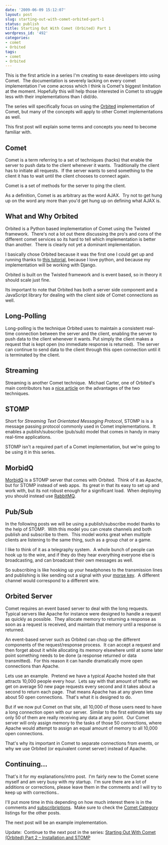 ```yaml
---
date: '2009-06-09 15:12:07'
layout: post
slug: starting-out-with-comet-orbited-part-1
status: publish
title: Starting Out With Comet (Orbited) Part 1
wordpress_id: '492'
categories:
- comet
- Orbited
tags:
- comet
- Orbited
---
```


This is the first article in a series I'm creating to ease developers into using Comet.  The documentation is severely lacking on every comet implementation I've come across which I think is Comet's biggest limitation at the moment. Hopefully this will help those interested in Comet to struggle less with their implementations than I did/do.

The series will specifically focus on using the [Orbited](http://orbited.org/) implementation of Comet, but many of the concepts will apply to other Comet implementations as well.

This first post will explain some terms and concepts you need to become familiar with.


## Comet


Comet is a term referring to a set of techniques (hacks) that enable the server to push data to the client whenever it wants.  Traditionally the client has to initiate all requests.  If the server wants to send something to the client it has to wait until the client chooses to connect again.

Comet is a set of methods for the server to ping the client.

As a definition, Comet is as arbitrary as the word AJAX.  Try not to get hung up on the word any more than you'd get hung up on defining what AJAX is.


## What and Why Orbited


Orbited is a Python based implementation of Comet using the Twisted framework.  There's not a lot out there discussing the pro's and cons of the different comet services so its hard to tell which implementation is better than another.  There is clearly not yet a dominant implementation.

I basically chose Orbited because it was the first one I could get up and running thanks to [this tutorial](http://cometdaily.com/2008/10/10/scalable-real-time-web-architecture-part-2-a-live-graph-with-orbited-morbidq-and-jsio/), because I love python, and because my implementation will be working with Django.

Orbited is built on the Twisted framework and is event based, so in theory it should scale just fine.

Its important to note that Orbited has both a server side component and a JavaScript library for dealing with the client side of Comet connections as well.


## Long-Polling


Long-polling is the technique Orbited uses to maintain a consistent real-time connection between the server and the client, enabling the server to push data to the client whenever it wants. Put simply the client makes a request that is kept open (no immediate response is returned).  The server can continue to send data to the client through this open connection until it is terminated by the client.


## Streaming


Streaming is another Comet technique.  Michael Carter, one of Orbited's main contributors has a [nice article](http://cometdaily.com/2007/11/16/more-on-long-polling/) on the advantages of the two techniques.


## STOMP


Short for _Streaming Text Orientated Messaging Protocol_, STOMP is is a message passing protocol commonly used in Comet implementations.  It enables a publish/subscribe (pub/sub) model that comes in handy in many real-time applications.

STOMP isn't a required part of a Comet implementation, but we're going to be using it in this series.


## MorbidQ


[MorbidQ](http://www.morbidq.com/) is a STOMP server that comes with Orbited.  Think of it as Apache, but for STOMP instead of web apps.  Its great in that its easy to set up and work with, but its not robust enough for a significant load.  When deploying you should instead use [RabbitMQ](http://www.rabbitmq.com/).


## Pub/Sub


In the following posts we will be using a publish/subscribe model thanks to the help of STOMP.  With this model you can create channels and both publish and subscribe to them.  This model works great when multiple clients are listening to the same thing, such as a group chat or a game.

I like to think of it as a telegraphy system.  A whole bunch of people can hook up to the wire, and if they do they hear everything everyone else is broadcasting, and can broadcast their own messages as well.

So subscribing is like hooking up your headphones to the transmission lines and publishing is like sending out a signal with your [morse key](http://en.wikipedia.org/wiki/File:L-Telegraph1.png).  A different channel would correspond to a different wire.


## Orbited Server


Comet requires an event based server to deal with the long requests.  Typical servers like Apache for instance were designed to handle a request as quickly as possible.  They allocate memory to returning a response as soon as a request is received, and maintain that memory until a response is returned.

An event-based server such as Orbited can chop up the different components of the request/response process.  It can accept a request and then forget about it while allocating its memory elsewhere until at some later point something needs to be done (a response returned or data transmitted).  For this reason it can handle dramatically more open connections than Apache.

Lets use an example.  Pretend we have a typical Apache hosted site that attracts 10,000 people every hour.  Lets say with that amount of traffic we get on average 50 new page requests every second and it takes about a second to return each page.  That means Apache has at any given time about 50 open connections.  That's what it is designed to do.

But if we now put Comet on that site, all 10,000 of those users need to have a long connection open with our server.  Similar to the first estimate lets say only 50 of them are really receiving any data at any point.  Our Comet server will only assign memory to the tasks of those 50 connections, where Apache would attempt to assign an equal amount of memory to all 10,000 open connections.

That's why its important in Comet to separate connections from events, or why we use Orbited (or equivalent comet server) instead of Apache.


## Continuing...


That's it for my explanations/intro post.  I'm fairly new to the Comet scene myself and am very busy with my startup.  I'm sure there are a lot of additions or corrections, please leave them in the comments and I will try to keep up with corrections..

I'll put more time in this depending on how much interest there is in the comments and [subscribriptions](http://thingsilearned.com/feed/).  Make sure to check the [Comet Category](http://thingsilearned.com/category/comet/) listings for the other posts.

The next post will be an example implementation.

Update:  Continue to the next post in the series: [Starting Out With Comet (Orbited) Part 2 – Installation and STOMP](http://thingsilearned.com/2009/06/25/starting-out-with-comet-orbited-part-2-installation-and-stomp/)

